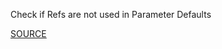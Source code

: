 Check if Refs are not used in Parameter Defaults

[SOURCE](https://docs.aws.amazon.com/AWSCloudFormation/latest/UserGuide/parameters-section-structure.html)